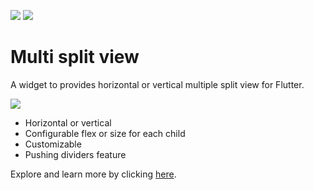 [![](https://img.shields.io/pub/v/multi_split_view_next.svg)](https://pub.dev/packages/multi_split_view)
[![](https://img.shields.io/badge/Flutter-%E2%9D%A4-red)](https://flutter.dev/)

# Multi split view

A widget to provides horizontal or vertical multiple split view for Flutter.

![](https://proteye.github.io/multi_split_view/get_started_v1.gif)

* Horizontal or vertical
* Configurable flex or size for each child
* Customizable
* Pushing dividers feature

Explore and learn more by clicking [here](https://caduandrade.github.io/multi_split_view_demo/).
